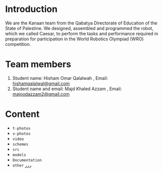 
# Introduction #

We are the Kanaan team from the Qabatya Directorate of Education of the State of Palestine. 
We designed, assembled and programmed the robot, which we called Caesar, to perform the tasks and performance required in preparation for participation in the World Robotics Olympiad (WRO) competition.


# Team members #

1) Student name: Hisham Omar Qalalwah ,
Email: hishamqalalwal@gmail.com
2) Student name and email: Majd Khaled Azzam ,
Email: majoodazzam2@gmail.com


# Content #

* `t-photos`
* `v-photos`
* `video`
* `schemes`
* `src`
* `models`
* `Documentation`
* `other`
ررر
